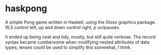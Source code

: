 # haskpong

A simple Pong game written in Haskell, using the Gloss graphics package. W,S control left, up and down control right, p un/pauses.

It ended up being neat and tidy, mostly, but still quite verbose. The record syntax became cumbersome when modifying nested attributes of data types; lenses could be used to simplify this somewhat, I think.
